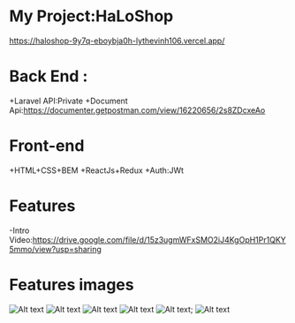 # My Project:HaLoShop

https://haloshop-9y7q-eboybja0h-lythevinh106.vercel.app/

# Back End :

+Laravel API:Private
+Document Api:https://documenter.getpostman.com/view/16220656/2s8ZDcxeAo

# Front-end

+HTML+CSS+BEM
+ReactJs+Redux
+Auth:JWt

# Features

-Intro Video:https://drive.google.com/file/d/15z3ugmWFxSMO2iJ4KgOpH1Pr1QKY5mmo/view?usp=sharing

# Features images

![Alt text](blob:https://vercel.com/1e511405-ed86-46fb-b3ae-f1504b09f75e)
![Alt text](https://data.terabox.com/thumbnail/77eb31cd26a3549c9b57eea244b7d654?fid=4399886613007-250528-730671850821295&rt=pr&sign=FDTAER-DCb740ccc5511e5e8fedcff06b081203-N%2bZobzyJPZpgzCuxc0f6VJJUubE%3d&expires=8h&chkbd=0&chkv=0&dp-logid=8916537643711897778&dp-callid=0&time=1675652400&size=c1536_u864&quality=90&vuk=4399886613007&ft=image&autopolicy=1)
![Alt text](https://drive.google.com/file/d/18U6el9hBNOMotUuDIL3FdZBstwNFKC4h/view?usp=sharing)
![Alt text](https://drive.google.com/file/d/1QTGYThZqc7zY7SOuPcJ8MnwqlX5HFvD5/view?usp=sharing)
![Alt text](https://drive.google.com/file/d/1qJ6xR_gXKzCtbIip0Bb3Yqp4LshOJwtn/view?usp=share_link);
![Alt text](https://terabox.com/s/1gWsC4VufCQj687bcHO4lKw)
